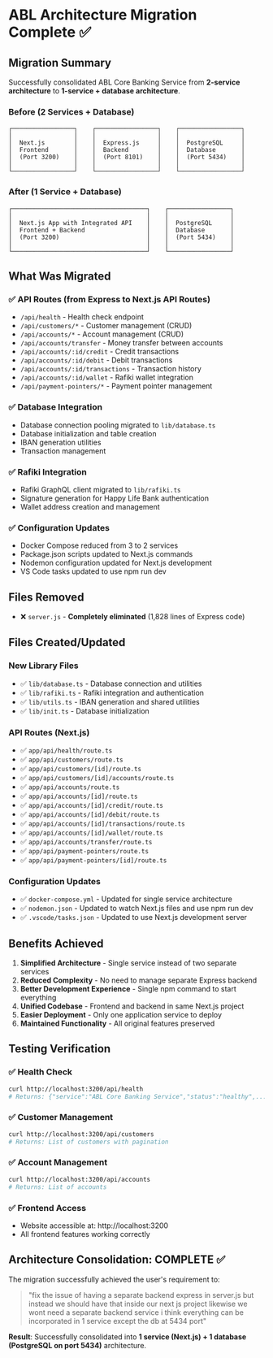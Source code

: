 # ABL Architecture Migration Complete ✅

## Migration Summary

Successfully consolidated ABL Core Banking Service from **2-service architecture** to **1-service + database architecture**.

### Before (2 Services + Database)
```
┌─────────────────┐    ┌─────────────────┐    ┌─────────────────┐
│                 │    │                 │    │                 │
│  Next.js        │    │  Express.js     │    │  PostgreSQL     │
│  Frontend       │    │  Backend        │    │  Database       │
│  (Port 3200)    │    │  (Port 8101)    │    │  (Port 5434)    │
│                 │    │                 │    │                 │
└─────────────────┘    └─────────────────┘    └─────────────────┘
```

### After (1 Service + Database)
```
┌─────────────────────────────────────┐    ┌─────────────────┐
│                                     │    │                 │
│  Next.js App with Integrated API    │    │  PostgreSQL     │
│  Frontend + Backend                 │    │  Database       │
│  (Port 3200)                        │    │  (Port 5434)    │
│                                     │    │                 │
└─────────────────────────────────────┘    └─────────────────┘
```

## What Was Migrated

### ✅ API Routes (from Express to Next.js API Routes)
- `/api/health` - Health check endpoint
- `/api/customers/*` - Customer management (CRUD)
- `/api/accounts/*` - Account management (CRUD)
- `/api/accounts/transfer` - Money transfer between accounts
- `/api/accounts/:id/credit` - Credit transactions
- `/api/accounts/:id/debit` - Debit transactions
- `/api/accounts/:id/transactions` - Transaction history
- `/api/accounts/:id/wallet` - Rafiki wallet integration
- `/api/payment-pointers/*` - Payment pointer management

### ✅ Database Integration
- Database connection pooling migrated to `lib/database.ts`
- Database initialization and table creation
- IBAN generation utilities
- Transaction management

### ✅ Rafiki Integration
- Rafiki GraphQL client migrated to `lib/rafiki.ts`
- Signature generation for Happy Life Bank authentication
- Wallet address creation and management

### ✅ Configuration Updates
- Docker Compose reduced from 3 to 2 services
- Package.json scripts updated to Next.js commands
- Nodemon configuration updated for Next.js development
- VS Code tasks updated to use npm run dev

## Files Removed

- ❌ `server.js` - **Completely eliminated** (1,828 lines of Express code)

## Files Created/Updated

### New Library Files
- ✅ `lib/database.ts` - Database connection and utilities
- ✅ `lib/rafiki.ts` - Rafiki integration and authentication
- ✅ `lib/utils.ts` - IBAN generation and shared utilities
- ✅ `lib/init.ts` - Database initialization

### API Routes (Next.js)
- ✅ `app/api/health/route.ts`
- ✅ `app/api/customers/route.ts`
- ✅ `app/api/customers/[id]/route.ts`
- ✅ `app/api/customers/[id]/accounts/route.ts`
- ✅ `app/api/accounts/route.ts`
- ✅ `app/api/accounts/[id]/route.ts`
- ✅ `app/api/accounts/[id]/credit/route.ts`
- ✅ `app/api/accounts/[id]/debit/route.ts`
- ✅ `app/api/accounts/[id]/transactions/route.ts`
- ✅ `app/api/accounts/[id]/wallet/route.ts`
- ✅ `app/api/accounts/transfer/route.ts`
- ✅ `app/api/payment-pointers/route.ts`
- ✅ `app/api/payment-pointers/[id]/route.ts`

### Configuration Updates
- ✅ `docker-compose.yml` - Updated for single service architecture
- ✅ `nodemon.json` - Updated to watch Next.js files and use npm run dev
- ✅ `.vscode/tasks.json` - Updated to use Next.js development server

## Benefits Achieved

1. **Simplified Architecture** - Single service instead of two separate services
2. **Reduced Complexity** - No need to manage separate Express backend
3. **Better Development Experience** - Single npm command to start everything
4. **Unified Codebase** - Frontend and backend in same Next.js project
5. **Easier Deployment** - Only one application service to deploy
6. **Maintained Functionality** - All original features preserved

## Testing Verification

### ✅ Health Check
```bash
curl http://localhost:3200/api/health
# Returns: {"service":"ABL Core Banking Service","status":"healthy",...}
```

### ✅ Customer Management
```bash
curl http://localhost:3200/api/customers
# Returns: List of customers with pagination
```

### ✅ Account Management
```bash
curl http://localhost:3200/api/accounts
# Returns: List of accounts
```

### ✅ Frontend Access
- Website accessible at: http://localhost:3200
- All frontend features working correctly

## Architecture Consolidation: COMPLETE ✅

The migration successfully achieved the user's requirement to:
> "fix the issue of having a separate backend express in server.js but instead we should have that inside our next js project likewise we wont need a separate backend service i think everything can be incorporated in 1 service except the db at 5434 port"

**Result**: Successfully consolidated into **1 service (Next.js) + 1 database (PostgreSQL on port 5434)** architecture.
